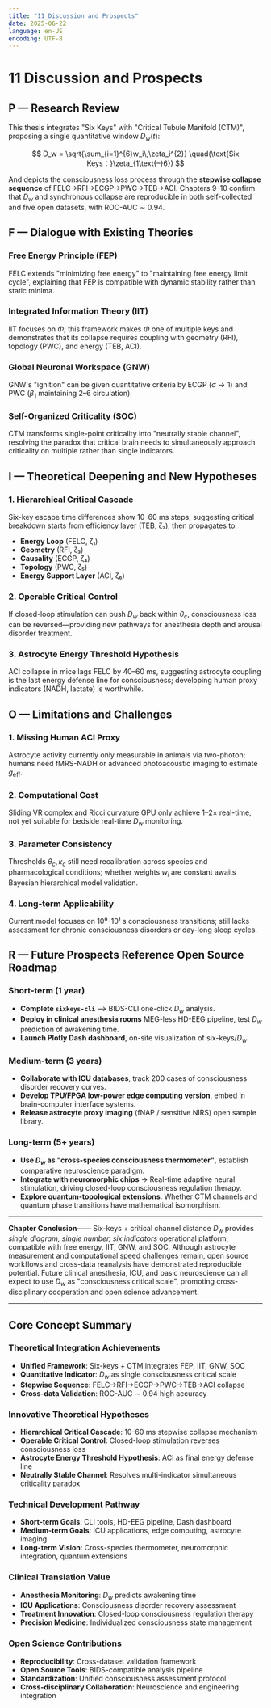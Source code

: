 ```yaml
---
title: "11_Discussion and Prospects"
date: 2025-06-22
language: en-US
encoding: UTF-8
---
```

# 11 Discussion and Prospects

## P — Research Review

This thesis integrates "Six Keys" with "Critical Tubule Manifold (CTM)", proposing a single quantitative window $D_w(t)$:

$$
D_w = \sqrt{\sum_{i=1}^{6}w_i\,\zeta_i^{2}}
\quad(\text{Six Keys：}\zeta_{1\text{–}6})
$$

And depicts the consciousness loss process through the **stepwise collapse sequence** of FELC→RFI→ECGP→PWC→TEB→ACI. Chapters 9–10 confirm that $D_w$ and synchronous collapse are reproducible in both self-collected and five open datasets, with ROC-AUC ∼ 0.94.

## F — Dialogue with Existing Theories

### Free Energy Principle (FEP)

FELC extends "minimizing free energy" to "maintaining free energy limit cycle", explaining that FEP is compatible with dynamic stability rather than static minima.

### Integrated Information Theory (IIT)

IIT focuses on $\Phi$; this framework makes $\Phi$ one of multiple keys and demonstrates that its collapse requires coupling with geometry (RFI), topology (PWC), and energy (TEB, ACI).

### Global Neuronal Workspace (GNW)

GNW's "ignition" can be given quantitative criteria by ECGP ($\sigma \to 1$) and PWC ($\beta_1$ maintaining 2–6 circulation).

### Self-Organized Criticality (SOC)

CTM transforms single-point criticality into "neutrally stable channel", resolving the paradox that critical brain needs to simultaneously approach criticality on multiple rather than single indicators.

## I — Theoretical Deepening and New Hypotheses

### 1. Hierarchical Critical Cascade

Six-key escape time differences show 10–60 ms steps, suggesting critical breakdown starts from efficiency layer (TEB, ζ₂), then propagates to:
- **Energy Loop** (FELC, ζ₁)
- **Geometry** (RFI, ζ₃)
- **Causality** (ECGP, ζ₄)
- **Topology** (PWC, ζ₅)
- **Energy Support Layer** (ACI, ζ₆)

### 2. Operable Critical Control

If closed-loop stimulation can push $D_w$ back within $\theta_c$, consciousness loss can be reversed—providing new pathways for anesthesia depth and arousal disorder treatment.

### 3. Astrocyte Energy Threshold Hypothesis

ACI collapse in mice lags FELC by 40–60 ms, suggesting astrocyte coupling is the last energy defense line for consciousness; developing human proxy indicators (NADH, lactate) is worthwhile.

## O — Limitations and Challenges

### 1. Missing Human ACI Proxy

Astrocyte activity currently only measurable in animals via two-photon; humans need fMRS-NADH or advanced photoacoustic imaging to estimate $g_{\text{eff}}$.

### 2. Computational Cost

Sliding VR complex and Ricci curvature GPU only achieve 1–2× real-time, not yet suitable for bedside real-time $D_w$ monitoring.

### 3. Parameter Consistency

Thresholds $\theta_c, \kappa_c$ still need recalibration across species and pharmacological conditions; whether weights $w_i$ are constant awaits Bayesian hierarchical model validation.

### 4. Long-term Applicability

Current model focuses on 10⁰–10¹ s consciousness transitions; still lacks assessment for chronic consciousness disorders or day-long sleep cycles.

## R — Future Prospects Reference Open Source Roadmap

### Short-term (1 year)

- **Complete `sixkeys-cli`** ⟶ BIDS-CLI one-click $D_w$ analysis.
- **Deploy in clinical anesthesia rooms** MEG-less HD-EEG pipeline, test $D_w$ prediction of awakening time.
- **Launch Plotly Dash dashboard**, on-site visualization of six-keys/$D_w$.

### Medium-term (3 years)

- **Collaborate with ICU databases**, track 200 cases of consciousness disorder recovery curves.
- **Develop TPU/FPGA low-power edge computing version**, embed in brain-computer interface systems.
- **Release astrocyte proxy imaging** (fNAP / sensitive NIRS) open sample library.

### Long-term (5+ years)

- **Use $D_w$ as "cross-species consciousness thermometer"**, establish comparative neuroscience paradigm.
- **Integrate with neuromorphic chips** → Real-time adaptive neural stimulation, driving closed-loop consciousness regulation therapy.
- **Explore quantum-topological extensions**: Whether CTM channels and quantum phase transitions have mathematical isomorphism.

---

**Chapter Conclusion——** Six-keys + critical channel distance $D_w$ provides *single diagram, single number, six indicators* operational platform, compatible with free energy, IIT, GNW, and SOC. Although astrocyte measurement and computational speed challenges remain, open source workflows and cross-data reanalysis have demonstrated reproducible potential. Future clinical anesthesia, ICU, and basic neuroscience can all expect to use $D_w$ as "consciousness critical scale", promoting cross-disciplinary cooperation and open science advancement.

---

## Core Concept Summary

### Theoretical Integration Achievements
- **Unified Framework**: Six-keys + CTM integrates FEP, IIT, GNW, SOC
- **Quantitative Indicator**: $D_w$ as single consciousness critical scale
- **Stepwise Sequence**: FELC→RFI→ECGP→PWC→TEB→ACI collapse
- **Cross-data Validation**: ROC-AUC ∼ 0.94 high accuracy

### Innovative Theoretical Hypotheses
- **Hierarchical Critical Cascade**: 10-60 ms stepwise collapse mechanism
- **Operable Critical Control**: Closed-loop stimulation reverses consciousness loss
- **Astrocyte Energy Threshold Hypothesis**: ACI as final energy defense line
- **Neutrally Stable Channel**: Resolves multi-indicator simultaneous criticality paradox

### Technical Development Pathway
- **Short-term Goals**: CLI tools, HD-EEG pipeline, Dash dashboard
- **Medium-term Goals**: ICU applications, edge computing, astrocyte imaging
- **Long-term Vision**: Cross-species thermometer, neuromorphic integration, quantum extensions

### Clinical Translation Value
- **Anesthesia Monitoring**: $D_w$ predicts awakening time
- **ICU Applications**: Consciousness disorder recovery assessment
- **Treatment Innovation**: Closed-loop consciousness regulation therapy
- **Precision Medicine**: Individualized consciousness state management

### Open Science Contributions
- **Reproducibility**: Cross-dataset validation framework
- **Open Source Tools**: BIDS-compatible analysis pipeline
- **Standardization**: Unified consciousness assessment protocol
- **Cross-disciplinary Collaboration**: Neuroscience and engineering integration